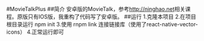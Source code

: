 #MovieTalkPlus
##简介
安卓版的MovieTalk，参考<http://ninghao.net>相关课程。原版只有IOS版，我重构了代码写了安卓版。
##运行
1.克隆本项目
2.在项目根目录运行 npm init
3.使用 rnpm link 连接链接库（使用了react-native-vector-icons）
4.正常运行即可
